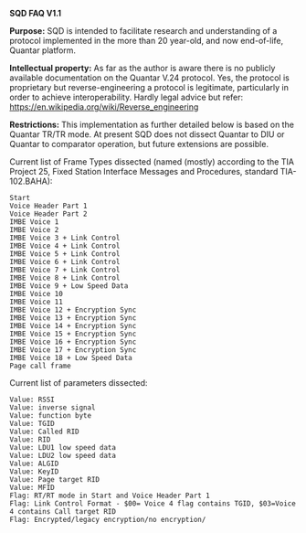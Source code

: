 **SQD FAQ V1.1**

**Purpose:** SQD is intended to facilitate research and understanding of a protocol implemented in the more than 20 year-old, and now end-of-life, Quantar platform.

**Intellectual property:** As far as the author is aware there is no publicly available documentation on the Quantar V.24 protocol. Yes, the protocol is proprietary but reverse-engineering a protocol is legitimate, particularly in order to achieve interoperability.  Hardly legal advice but refer:
https://en.wikipedia.org/wiki/Reverse_engineering

**Restrictions:** This implementation as further detailed below is based on the Quantar TR/TR mode. At present SQD does not dissect Quantar to DIU or Quantar to comparator operation, but future extensions are possible.

Current list of Frame Types dissected (named (mostly) according to the TIA Project 25, Fixed Station Interface Messages and Procedures, standard TIA-102.BAHA):
```
Start
Voice Header Part 1
Voice Header Part 2
IMBE Voice 1
IMBE Voice 2
IMBE Voice 3 + Link Control
IMBE Voice 4 + Link Control
IMBE Voice 5 + Link Control
IMBE Voice 6 + Link Control
IMBE Voice 7 + Link Control
IMBE Voice 8 + Link Control
IMBE Voice 9 + Low Speed Data
IMBE Voice 10
IMBE Voice 11
IMBE Voice 12 + Encryption Sync
IMBE Voice 13 + Encryption Sync
IMBE Voice 14 + Encryption Sync
IMBE Voice 15 + Encryption Sync
IMBE Voice 16 + Encryption Sync
IMBE Voice 17 + Encryption Sync
IMBE Voice 18 + Low Speed Data
Page call frame
```
Current list of parameters dissected:
```
Value: RSSI
Value: inverse signal
Value: function byte
Value: TGID
Value: Called RID
Value: RID 
Value: LDU1 low speed data
Value: LDU2 low speed data
Value: ALGID
Value: KeyID
Value: Page target RID
Value: MFID
Flag: RT/RT mode in Start and Voice Header Part 1
Flag: Link Control Format - $00= Voice 4 flag contains TGID, $03=Voice 4 contains Call target RID
Flag: Encrypted/legacy encryption/no encryption/
```

